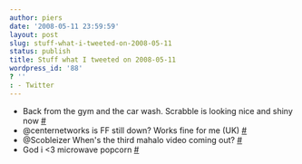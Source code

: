 ```yaml
---
author: piers
date: '2008-05-11 23:59:59'
layout: post
slug: stuff-what-i-tweeted-on-2008-05-11
status: publish
title: Stuff what I tweeted on 2008-05-11
wordpress_id: '88'
? ''
: - Twitter
---
```


  * Back from the gym and the car wash. Scrabble is looking nice and shiny now [#](http://twitter.com/pierskarsenbarg/statuses/808650122)
  * @centernetworks is FF still down? Works fine for me (UK) [#](http://twitter.com/pierskarsenbarg/statuses/808723088)
  * @Scobleizer When's the third mahalo video coming out? [#](http://twitter.com/pierskarsenbarg/statuses/808743548)
  * God i <3 microwave popcorn [#](http://twitter.com/pierskarsenbarg/statuses/808785538)


